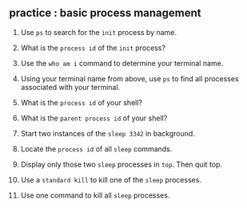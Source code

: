 ## practice : basic process management

1. Use `ps` to search for the `init` process by name.

2. What is the `process id` of the `init` process?

3. Use the `who am i` command to determine your terminal name.

4. Using your terminal name from above, use `ps` to find all processes
associated with your terminal.

5. What is the `process id` of your shell?

6. What is the `parent process id` of your shell?

7. Start two instances of the `sleep 3342` in background.

8. Locate the `process id` of all `sleep` commands.

9. Display only those two `sleep` processes in `top`. Then quit top.

10. Use a `standard kill` to kill one of the `sleep` processes.

11. Use one command to kill all `sleep` processes.


